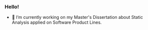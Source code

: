 ### Hello!
- 🔭 I’m currently working on my Master's Dissertation about Static Analysis applied on Software Product Lines.
